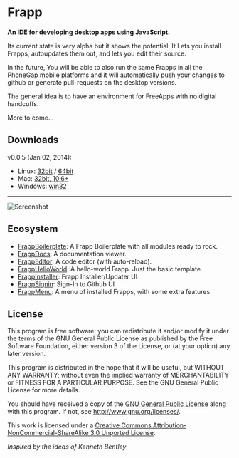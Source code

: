 Frapp
=======

**An IDE for developing desktop apps using JavaScript.**

Its current state is very alpha but it shows the potential. It Lets you install Frapps, autoupdates them out, and lets you edit their source.

In the future, You will be able to also run the same Frapps in all the PhoneGap mobile platforms and it will automatically push your changes to github or generate pull-requests on the desktop versions.

The general idea is to have an environment for FreeApps with no digital handcuffs.

More to come...

## Downloads

v0.0.5 (Jan 02, 2014):

 - Linux: [32bit](https://github.com/danielesteban/Frapp/releases/download/v0.0.5/Frapp-linux-ia32.zip) / [64bit](https://github.com/danielesteban/Frapp/releases/download/v0.0.5/Frapp-linux-x64.zip)
 - Mac: [32bit, 10.6+](https://github.com/danielesteban/Frapp/releases/download/v0.0.5/Frapp-darwin.zip)
 - Windows: [win32](https://github.com/danielesteban/Frapp/releases/download/v0.0.5/Frapp-win32.exe)

* * *

![Screenshot](https://f.cloud.github.com/assets/806111/1830913/a3942348-736d-11e3-85b8-1f5b41c63f5c.jpg)

## Ecosystem

 - [FrappBoilerplate](https://github.com/danielesteban/FrappBoilerplate): A Frapp Boilerplate with all modules ready to rock.
 - [FrappDocs](https://github.com/danielesteban/FrappDocs): A documentation viewer.
 - [FrappEditor](https://github.com/danielesteban/FrappEditor): A code editor (with auto-reload).
 - [FrappHelloWorld](https://github.com/danielesteban/FrappHelloWorld): A hello-world Frapp. Just the basic template.
 - [FrappInstaller](https://github.com/danielesteban/FrappInstaller): Frapp Installer/Updater UI
 - [FrappSignin](https://github.com/danielesteban/FrappSignin): Sign-In to Github UI
 - [FrappMenu](https://github.com/danielesteban/FrappMenu): A menu of installed Frapps, with some extra features.

## License

This program is free software: you can redistribute it and/or modify
it under the terms of the GNU General Public License as published by
the Free Software Foundation, either version 3 of the License, or
(at your option) any later version.

This program is distributed in the hope that it will be useful,
but WITHOUT ANY WARRANTY; without even the implied warranty of
MERCHANTABILITY or FITNESS FOR A PARTICULAR PURPOSE.  See the
GNU General Public License for more details.

You should have received a copy of the [GNU General Public License](https://github.com/danielesteban/Frapp/blob/master/LICENSE) along with this program. If not, see <http://www.gnu.org/licenses/>.

This work is licensed under a [Creative Commons Attribution-NonCommercial-ShareAlike 3.0 Unported License](https://github.com/danielesteban/Frapp/blob/master/LICENSE).

_Inspired by the ideas of Kenneth Bentley_
